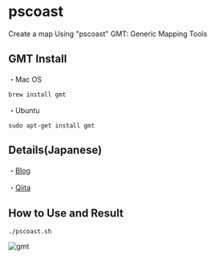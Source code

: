 # pscoast
Create a map Using "pscoast"
GMT: Generic Mapping Tools

## GMT Install

・Mac OS
```
brew install gmt
```

・Ubuntu
```
sudo apt-get install gmt
```

## Details(Japanese)

・[Blog](https://atchicken.com/japan-map/)

・[Qiita](https://qiita.com/atchicken/items/ea8267f014d136284712)


## How to Use and Result
```
./pscoast.sh
```

![gmt](https://user-images.githubusercontent.com/93382642/140435663-808ae9ed-fc28-4d89-a488-fa7692b742d7.png)
